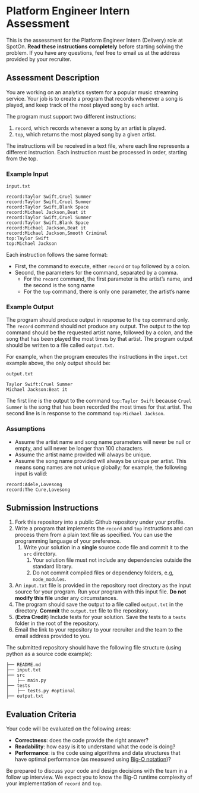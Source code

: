 # Platform Engineer Intern Assessment

This is the assessment for the Platform Engineer Intern (Delivery) role at SpotOn. **Read these instructions completely** before starting solving the problem. If you have any questions, feel free to email us at the address provided by your recruiter.

## Assessment Description

You are working on an analytics system for a popular music streaming service. Your job is to create a program that records whenever a song is played, and keep track of the most played song by each artist. 

The program must support two different instructions: 

1. `record`, which records whenever a song by an artist is played.
2. `top`, which returns the most played song by a given artist.

The instructions will be received in a text file, where each line represents a different instruction. Each instruction must be processed in order, starting from the top. 

### Example Input

`input.txt`
```
record:Taylor Swift,Cruel Summer
record:Taylor Swift,Cruel Summer
record:Taylor Swift,Blank Space
record:Michael Jackson,Beat it
record:Taylor Swift,Cruel Summer
record:Taylor Swift,Blank Space
record:Michael Jackson,Beat it
record:Michael Jackson,Smooth Criminal
top:Taylor Swift
top:Michael Jackson
```

Each instruction follows the same format:

- First, the command to execute, either `record` or `top` followed by a colon.
- Second, the parameters for the command, separated by a comma.
  - For the `record` command, the first parameter is the artist’s name, and the second is the song name
  - For the `top` command, there is only one parameter, the artist’s name

### Example Output

The program should produce output in response to the `top` command only. The `record` command should not produce any output. 
The output to the top command should be the requested artist name, followed by a colon, and the song that has been played the most times by that artist.
The program output should be written to a file called `output.txt`.

For example, when the program executes the instructions in the `input.txt` example above, the only output should be:

`output.txt`
```
Taylor Swift:Cruel Summer
Michael Jackson:Beat it
```

The first line is the output to the command `top:Taylor Swift` because `Cruel Summer` is the song that has been recorded the most times for that artist. The second line is in response to the command `top:Michael Jackson`.

### Assumptions

- Assume the artist name and song name parameters will never be null or empty, and will never be longer than 100 characters.
- Assume the artist name provided will always be unique.
- Assume the song name provided will always be unique per artist. This means song names are not unique globally; for example, the following input is valid:
  
```
record:Adele,Lovesong
record:The Cure,Lovesong
```

## Submission Instructions

1. Fork this repository into a public Github repository under your profile.
2. Write a program that implements the `record` and `top` instructions and can process them from a plain text file as specified. You can use the programming language of your preference. 
   1. Write your solution in a **single** source code file and commit it to the `src` directory. 
      1. Your solution file must not include any dependencies outside the standard library.
      2. Do not commit compiled files or dependency folders, e.g, `node_modules`.
3. An `input.txt` file is provided in the repository root directory as the input source for your program. Run your program with this input file. **Do not modify this file** under any circumstances.
4. The program should save the output to a file called `output.txt` in the directory. **Commit** the `output.txt` file to the repository.
5. (**Extra Credit**) Include tests for your solution. Save the tests to a `tests` folder in the root of the repository.
6. Email the link to your repository to your recruiter and the team to the email address provided to you.


The submitted repository should have the following file structure (using python as a source code example):

```
├── README.md
├── input.txt
├── src
│   ├── main.py
├── tests
│   ├── tests.py #optional
├── output.txt
```

## Evaluation Criteria
Your code will be evaluated on the following areas:

- **Correctness**: does the code provide the right answer?
- **Readability**: how easy is it to understand what the code is doing?
- **Performance**: is the code using algorithms and data structures that have optimal performance (as measured using [Big-O notation](https://en.wikipedia.org/wiki/Big_O_notation))? 

Be prepared to discuss your code and design decisions with the team in a follow up interview. We expect you to know the Big-O runtime complexity of your implementation of `record` and `top`.


